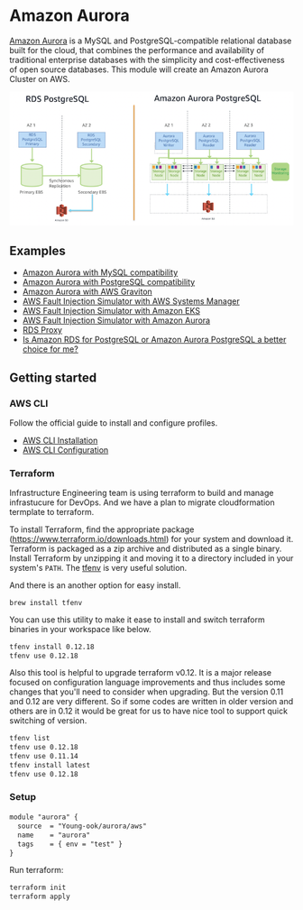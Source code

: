 # Amazon Aurora
[Amazon Aurora](https://aws.amazon.com/rds/aurora/) is a MySQL and PostgreSQL-compatible relational database built for the cloud, that combines the performance and availability of traditional enterprise databases with the simplicity and cost-effectiveness of open source databases. This module will create an Amazon Aurora Cluster on AWS.

![rds-vs-aurora-architecture-comparison](images/rds-vs-aurora-architecture-comparison.png)

## Examples
- [Amazon Aurora with MySQL compatibility](https://github.com/Young-ook/terraform-aws-aurora/blob/main/examples/mysql)
- [Amazon Aurora with PostgreSQL compatibility](https://github.com/Young-ook/terraform-aws-aurora/blob/main/examples/postgresql)
- [Amazon Aurora with AWS Graviton](https://github.com/Young-ook/terraform-aws-aurora/blob/main/examples/arm64)
- [AWS Fault Injection Simulator with AWS Systems Manager](https://github.com/Young-ook/terraform-aws-ssm/blob/main/examples/fis)
- [AWS Fault Injection Simulator with Amazon EKS](https://github.com/Young-ook/terraform-aws-eks/blob/main/examples/fis)
- [AWS Fault Injection Simulator with Amazon Aurora](https://github.com/Young-ook/terraform-aws-aurora/blob/main/examples/fis)
- [RDS Proxy](https://github.com/Young-ook/terraform-aws-aurora/blob/main/examples/proxy)
- [Is Amazon RDS for PostgreSQL or Amazon Aurora PostgreSQL a better choice for me?](https://aws.amazon.com/blogs/database/is-amazon-rds-for-postgresql-or-amazon-aurora-postgresql-a-better-choice-for-me/)

## Getting started
### AWS CLI
Follow the official guide to install and configure profiles.
- [AWS CLI Installation](https://docs.aws.amazon.com/cli/latest/userguide/cli-chap-install.html)
- [AWS CLI Configuration](https://docs.aws.amazon.com/cli/latest/userguide/cli-configure-profiles.html)

### Terraform
Infrastructure Engineering team is using terraform to build and manage infrastucure for DevOps. And we have a plan to migrate cloudformation termplate to terraform.

To install Terraform, find the appropriate package (https://www.terraform.io/downloads.html) for your system and download it. Terraform is packaged as a zip archive and distributed as a single binary. Install Terraform by unzipping it and moving it to a directory included in your system's `PATH`. The [tfenv](https://github.com/tfutils/tfenv) is very useful solution.

And there is an another option for easy install.
```
brew install tfenv
```
You can use this utility to make it ease to install and switch terraform binaries in your workspace like below.
```
tfenv install 0.12.18
tfenv use 0.12.18
```
Also this tool is helpful to upgrade terraform v0.12. It is a major release focused on configuration language improvements and thus includes some changes that you'll need to consider when upgrading. But the version 0.11 and 0.12 are very different. So if some codes are written in older version and others are in 0.12 it would be great for us to have nice tool to support quick switching of version.
```
tfenv list
tfenv use 0.12.18
tfenv use 0.11.14
tfenv install latest
tfenv use 0.12.18
```

### Setup
```hcl
module "aurora" {
  source  = "Young-ook/aurora/aws"
  name    = "aurora"
  tags    = { env = "test" }
}
```
Run terraform:
```
terraform init
terraform apply
```
